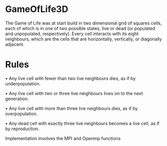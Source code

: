 # GameOfLife3D

The Game of Life was at start build in two dimensional grid of squares cells, each of which is in one of two possible states, live or dead (or populated and unpopulated, respectively). Every cell interacts with its eight neighbours, which are the cells that are horizontally, vertically, or diagonally adjacent.

# Rules
• Any live cell with fewer than two live neighbours dies, as if by underpopulation.

• Any live cell with two or three live neighbours lives on to the next generation.

• Any live cell with more than three live neighbours dies, as if by overpopulation.

• Any dead cell with exactly three live neighbours becomes a live cell, as if by reproduction.

Implementation involves the MPI and Openmp functions
